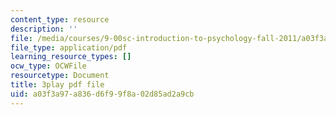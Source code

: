 ```yaml
---
content_type: resource
description: ''
file: /media/courses/9-00sc-introduction-to-psychology-fall-2011/a03f3a97a836d6f99f8a02d85ad2a9cb_76O3rulk844.pdf
file_type: application/pdf
learning_resource_types: []
ocw_type: OCWFile
resourcetype: Document
title: 3play pdf file
uid: a03f3a97-a836-d6f9-9f8a-02d85ad2a9cb
---
```

